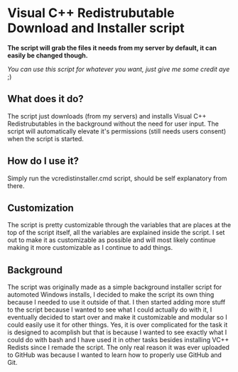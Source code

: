 # Visual C++ Redistrubutable Download and Installer script

**The script will grab the files it needs from my server by default, it can easily be changed though.**

*You can use this script for whatever you want, just give me some credit aye* ;)

## What does it do?

The script just downloads (from my servers) and installs Visual C++ Redistrubutables in the background without the need for user input. The script will automatically elevate it's permissions (still needs users consent) when the script is started.

## How do I use it?

Simply run the vcredistinstaller.cmd script, should be self explanatory from there.

## Customization

The script is pretty customizable through the variables that are places at the top of the script itself, all the variables are explained inside the script. I set out to make it as customizable as possible and will most likely continue making it more customizable as I continue to add things.

## Background

The script was originally made as a simple background installer script for automoted Windows installs, I decided to make the script its own thing because I needed to use it outside of that. I then started adding more stuff to the script because I wanted to see what I could actually do with it, I eventually decided to start over and make it customizable and modular so I could easily use it for other things. Yes, it is over complicated for the task it is designed to acomplish but that is because I wanted to see exactly what I could do with bash and I have used it in other tasks besides installing VC++ Redists since I remade the script. The only real reason it was ever uploaded to GitHub was because I wanted to learn how to properly use GitHub and Git.